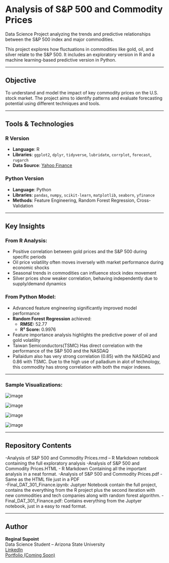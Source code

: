 #  Analysis of S&P 500 and Commodity Prices

Data Science Project analyzing the trends and predictive relationships between the S&P 500 index and major commodities.

This project explores how fluctuations in commodities like gold, oil, and silver relate to the S&P 500. It includes an exploratory version in R and a machine learning-based predictive version in Python.

---

##  Objective

To understand and model the impact of key commodity prices on the U.S. stock market. The project aims to identify patterns and evaluate forecasting potential using different techniques and tools.

---

##  Tools & Technologies

###  R Version
- **Language**: R  
- **Libraries**: `ggplot2`, `dplyr`, `tidyverse`, `lubridate`, `corrplot`, `forecast`, `rugarch`  
- **Data Source**: [Yahoo Finance](https://finance.yahoo.com/)

###  Python Version
- **Language**: Python  
- **Libraries**: `pandas`, `numpy`, `scikit-learn`, `matplotlib`, `seaborn`, `yfinance`  
- **Methods**: Feature Engineering, Random Forest Regression, Cross-Validation

---

##  Key Insights

### From R Analysis:
- Positive correlation between gold prices and the S&P 500 during specific periods
- Oil price volatility often moves inversely with market performance during economic shocks
- Seasonal trends in commodities can influence stock index movement
- Silver prices show weaker correlation, behaving independently due to supply/demand dynamics


### From Python Model:
- Advanced feature engineering significantly improved model performance
- **Random Forest Regression** achieved:
  - **RMSE:** 52.77  
  - **R² Score:** 0.9976  
- Feature importance analysis highlights the predictive power of oil and gold volatility
- Taiwan Semiconductors(TSMC) Has direct correlation with the performance of the S&P 500 and the NASDAQ
- Pallaidum also has very strong correlation (0.85) with the NASDAQ and 0.86 with TSMC. Due to the high use of palladium in alot of technology, this commodity has strong correlation with both the major indexes. 

---
### Sample Visualizations:
![image](https://github.com/user-attachments/assets/b0b16afe-3d04-4bea-8537-5d2af8a6cf37)

![image](https://github.com/user-attachments/assets/0d8013ab-f5a3-4e1f-8767-89eda7979183)

![image](https://github.com/user-attachments/assets/e3daaa88-5443-4827-ae69-010d987c8290)

![image](https://github.com/user-attachments/assets/c6855804-74af-458c-b0e0-712065c2d48d)






---

##  Repository Contents
-Analysis of S&P 500 and Commodity Prices.rmd – R Markdown notebook containing the  full exploratory analysis
-Analysis of S&P 500 and Commodity Prices.HTML - R Markdown Containing all the important analysis in a neat format.
-Analysis of S&P 500 and Commodity Prices.pdf - Same as the HTML file just in a PDF  
-Final_DAT_301_Finance.ipynb: Juptyer Notebook contain the full project, contains the everything from the R project plus the second iteration with new commodities and tech companies along with random forest algorithm. 
-Final_DAT_301_Finance.pdf: Contains everything from the Juptyer notebook, just in a easy to read format. 

---



## Author

**Reginal Supoint**  
Data Science Student – Arizona State University  
[LinkedIn](https://www.linkedin.com/in/reginal-supoint)  
[Portfolio (Coming Soon)](#)
